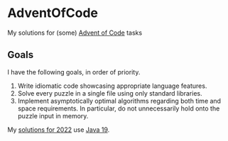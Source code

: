 # AdventOfCode

My solutions for (some) [Advent of Code](https://adventofcode.com) tasks

## Goals

I have the following goals, in order of priority.

 1. Write idiomatic code showcasing appropriate language features.
 1. Solve every puzzle in a single file using only standard libraries.
 1. Implement asymptotically optimal algorithms regarding both time and space requirements. In particular, do not unnecessarily hold onto the puzzle input in memory.

My [solutions for 2022](https://github.com/sebfisch/AdventOfCode/tree/latest/year2022) 
use [Java 19](https://openjdk.org/projects/jdk/19/).
